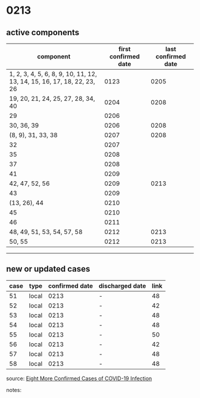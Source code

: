 # 0213

## active components

| component | first confirmed date | last confirmed date |
| - | - | - |
| 1, 2, 3, 4, 5, 6, 8, 9, 10, 11, 12, 13, 14, 15, 16, 17, 18, 22, 23, 26 | 0123 | 0205 |
| 19, 20, 21, 24, 25, 27, 28, 34, 40 | 0204 | 0208 |
| 29 | 0206 | |
| 30, 36, 39 | 0206 | 0208 |
| (8, 9), 31, 33, 38 | 0207 | 0208 |
| 32 | 0207 | |
| 35 | 0208 | |
| 37 | 0208 | |
| 41 | 0209 | |
| 42, 47, 52, 56 | 0209 | 0213 |
| 43 | 0209 | |
| (13, 26), 44 | 0210 | |
| 45 | 0210 | |
| 46 | 0211 | |
| 48, 49, 51, 53, 54, 57, 58 | 0212 | 0213 |
| 50, 55 | 0212 | 0213 |

---

## new or updated cases

| case | type | confirmed date | discharged date | link
| - | - | - | - | - |
| 51 | local | 0213 | - | 48 |
| 52 | local | 0213 | - | 42 |
| 53 | local | 0213 | - | 48 |
| 54 | local | 0213 | - | 48 |
| 55 | local | 0213 | - | 50 |
| 56 | local | 0213 | - | 42 |
| 57 | local | 0213 | - | 48 |
| 58 | local | 0213 | - | 48 |

source: [Eight More Confirmed Cases of COVID-19 Infection](https://www.moh.gov.sg/news-highlights/details/eight-more-confirmed-cases-of-covid-19-infection)

notes:
